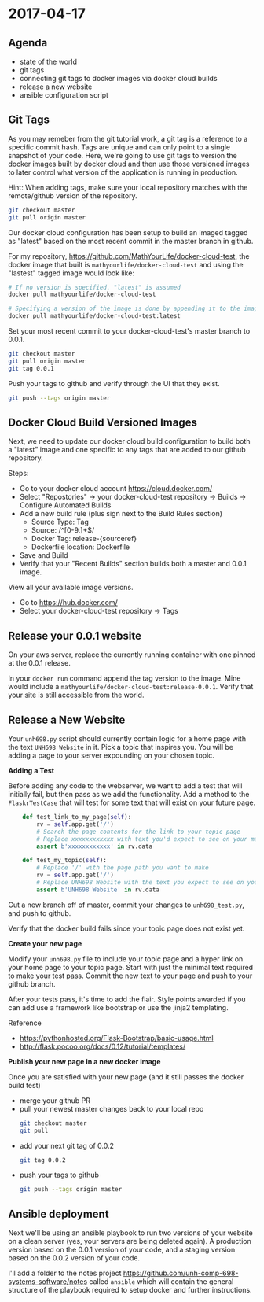 # 2017-04-17

## Agenda

* state of the world
* git tags
* connecting git tags to docker images via docker cloud builds
* release a new website
* ansible configuration script

## Git Tags

As you may remeber from the git tutorial work, a git tag is a reference to a specific
commit hash.  Tags are unique and can only point to a single snapshot of your code.
Here, we're going to use git tags to version the docker images built by docker cloud
and then use those versioned images to later control what version of the application 
is running in production.

Hint: When adding tags, make sure your local repository matches with the remote/github
version of the repository.

```bash
git checkout master
git pull origin master
```

Our docker cloud configuration has been setup to build an imaged tagged as "latest" 
based on the most recent commit in the master branch in github.

For my repository, https://github.com/MathYourLife/docker-cloud-test, the docker image that 
built is `mathyourlife/docker-cloud-test` and using the "lastest" tagged image would
look like:

```bash
# If no version is specified, "latest" is assumed
docker pull mathyourlife/docker-cloud-test

# Specifying a version of the image is done by appending it to the image with a semicolon.
docker pull mathyourlife/docker-cloud-test:latest
```

Set your most recent commit to your docker-cloud-test's master branch to 0.0.1.

```bash
git checkout master
git pull origin master
git tag 0.0.1
```

Push your tags to github and verify through the UI that they exist.

```bash
git push --tags origin master
```

## Docker Cloud Build Versioned Images

Next, we need to update our docker cloud build configuration to build both a "latest" image
and one specific to any tags that are added to our github repository.

Steps:

* Go to your docker cloud account https://cloud.docker.com/
* Select "Repostories" -> your docker-cloud-test repository -> Builds -> Configure Automated Builds
* Add a new build rule (plus sign next to the Build Rules section)
	* Source Type: Tag
	* Source: /^[0-9.]+$/
	* Docker Tag: release-{sourceref}
	* Dockerfile location: Dockerfile
* Save and Build
* Verify that your "Recent Builds" section builds both a master and 0.0.1 image.

View all your available image versions.

* Go to https://hub.docker.com/
* Select your docker-cloud-test repository -> Tags

## Release your 0.0.1 website

On your aws server, replace the currently running container with one pinned at the 0.0.1 release.

In your `docker run` command append the tag version to the image.  Mine would include a
`mathyourlife/docker-cloud-test:release-0.0.1`.  Verify that your site is still accessible from the world.

## Release a New Website

Your `unh698.py` script should currently contain logic for a home page with the text `UNH698 Website` in it.
Pick a topic that inspires you.  You will be adding a page to your server expounding on your chosen topic.

**Adding a Test**

Before adding any code to the webserver, we want to add a test that will initially fail, but then pass
as we add the functionality.  Add a method to the `FlaskrTestCase` that will test for some text
that will exist on your future page.

```python
    def test_link_to_my_page(self):
        rv = self.app.get('/')  
        # Search the page contents for the link to your topic page 
        # Replace xxxxxxxxxxxx with text you'd expect to see on your main page that links to your subpage
        assert b'xxxxxxxxxxxx' in rv.data 

    def test_my_topic(self):
        # Replace '/' with the page path you want to make
        rv = self.app.get('/')  
        # Replace UNH698 Website with the text you expect to see on you topic page
        assert b'UNH698 Website' in rv.data 
```

Cut a new branch off of master, commit your changes to `unh698_test.py`, and push to github.

Verify that the docker build fails since your topic page does not exist yet.

**Create your new page**

Modify your `unh698.py` file to include your topic page and a hyper link on your home page to your topic page.
Start with just the minimal text required to make your test pass.  Commit the new text to your page and push 
to your github branch.

After your tests pass, it's time to add the flair.  Style points awarded if you can add use a framework like bootstrap
or use the jinja2 templating.

Reference

* https://pythonhosted.org/Flask-Bootstrap/basic-usage.html
* http://flask.pocoo.org/docs/0.12/tutorial/templates/

**Publish your new page in a new docker image**

Once you are satisfied with your new page (and it still passes the docker build test)

* merge your github PR
* pull your newest master changes back to your local repo
	```bash
	git checkout master
	git pull
	```
* add your next git tag of 0.0.2
	```bash
	git tag 0.0.2
	```
* push your tags to github
	```bash
	git push --tags origin master
	```

## Ansible deployment

Next we'll be using an ansible playbook to run two versions of your website on a clean server (yes, your servers 
are being deleted again).  A production version based on the 0.0.1
version of your code, and a staging version based on the 0.0.2 version of your code.

I'll add a folder to the notes project https://github.com/unh-comp-698-systems-software/notes called `ansible`
which will contain the general structure of the playbook required to setup docker and further instructions.
